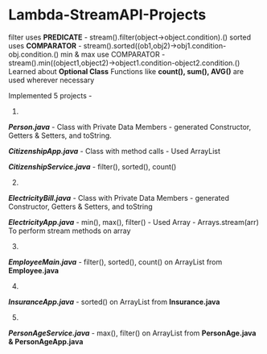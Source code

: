 # Lambda-StreamAPI-Projects

filter uses **PREDICATE**       - stream().filter(object->object.condition).()
sorted uses **COMPARATOR**      - stream().sorted((ob1,obj2)->obj1.condition-obj.condition.()
min & max use COMPARATOR        - stream().min((object1,object2)->object1.condition-object2.condition.()
Learned about **Optional Class** 
Functions like **count(), sum(), AVG()** are used wherever necessary 

Implemented 5 projects -  

1.
***Person.java***               - Class with Private Data Members - generated Constructor, Getters & Setters, and toString.

***CitizenshipApp.java***       - Class with method calls - Used ArrayList<Person>
    
***CitizenshipService.java***   - filter(), sorted(), count()

2.
***ElectricityBill.java***      - Class with Private Data Members - generated Constructor, Getters & Setters, and toString

***ElectricityApp.java***       - min(), max(), filter() - Used Array - Arrays.stream(arr) To perform stream methods on array

3.
***EmployeeMain.java***         - filter(), sorted(), count() on ArrayList<Employee> from **Employee.java**

4.
***InsuranceApp.java***         - sorted() on ArrayList<Insurance> from **Insurance.java**

5.
***PersonAgeService.java***     - max(), filter() on ArrayList<PersonAge> from **PersonAge.java & PersonAgeApp.java**
